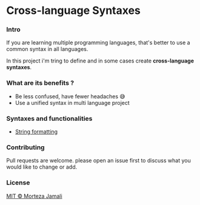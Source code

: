 # Cross-language Syntaxes

### Intro

If you are learning multiple programming languages, that's better to use a common syntax in all languages.

In this project i'm tring to define and in some cases create **cross-language syntaxes**.

### What are its benefits ?

- Be less confused, have fewer headaches :sweat_smile:
- Use a unified syntax in multi language project

### Syntaxes and functionalities

- [String formatting](./syntaxes/string-format.md)

### Contributing

Pull requests are welcome. please open an issue first to discuss what you would like to change or add.

### License

[MIT © Morteza Jamali](./LICENSE)
